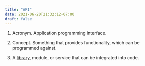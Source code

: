 ```yaml
---
title: "API"
date: 2021-06-20T21:32:12-07:00
draft: false
---
```


1. Acronym. Application programming interface.

1. Concept. Something that provides functionality, which can be programmed against.

1. A [library](#library), module, or service that can be integrated into code.
